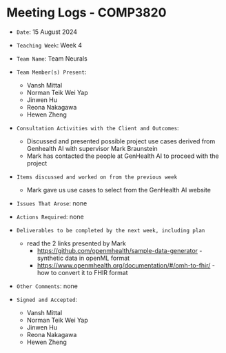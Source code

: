 # Meeting Logs - COMP3820

- `Date`: 15 August 2024

- `Teaching Week`: Week 4

- `Team Name`: Team Neurals 

- `Team Member(s) Present`: 
    * Vansh Mittal
    * Norman Teik Wei Yap
    * Jinwen Hu
    * Reona Nakagawa
    * Hewen Zheng

- `Consultation Activities with the Client and Outcomes`:
    * Discussed and presented possible project use cases derived from Genhealth AI with supervisor Mark Braunstein 
    * Mark has contacted the people at GenHealth AI to proceed with the project

- `Items discussed and worked on from the previous week`
  - Mark gave us use cases to select from the GenHealth AI website


- `Issues That Arose`: none

- `Actions Required`: none

- `Deliverables to be completed by the next week, including plan`
    * read the 2 links presented by Mark 
        * https://github.com/openmhealth/sample-data-generator - synthetic data in openML format
        * https://www.openmhealth.org/documentation/#/omh-to-fhir/ - how to convert it to FHIR format
  

- `Other Comments`: none

- `Signed and Accepted`:
    * Vansh Mittal
    * Norman Teik Wei Yap
    * Jinwen Hu
    * Reona Nakagawa
    * Hewen Zheng
